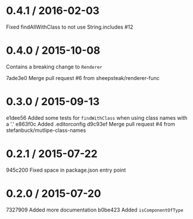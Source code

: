 0.4.1 / 2016-02-03
==================

Fixed findAllWithClass to not use String.includes #12

0.4.0 / 2015-10-08
==================

Contains a breaking change to `Renderer`

7ade3e0 Merge pull request #6 from sheepsteak/renderer-func

0.3.0 / 2015-09-13
==================

e1dee56 Added some tests for `findWithClass` when using class names with a '.'
e863f0c Added .editorconfig
d9c93ef Merge pull request #4 from stefanbuck/mutlipe-class-names

0.2.1 / 2015-07-22
==================

945c200 Fixed space in package.json entry point

0.2.0 / 2015-07-20
==================

7327909 Added more documentation
b0be423 Added `isComponentOfType`
